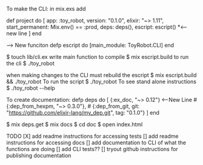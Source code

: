 To make the CLI:
in mix.exs add

  def project do
    [
      app: :toy_robot,
      version: "0.1.0",
      elixir: "~> 1.11",
      start_permanent: Mix.env() == :prod,
      deps: deps(),
      escript: escript() *<-- new line
    ]
  end

  --> New funciton
  defp escript do 
    [main_module: ToyRobot.CLI]
  end

  $ touch lib/cli.ex
  write main function
  to compile
  $ mix escript.build
  to run the cli
  $ ./toy_robot

  when making changes to the CLI must rebuild the escript
  $ mix escript.build && ./toy_robot
  To run the script 
  $ ./toy_robot
  To see stand alone instructions
  $ ./toy_robot --help

  To create documentation:
  defp deps do
    [
      {:ex_doc, "~> 0.12"} <--New Line
      # {:dep_from_hexpm, "~> 0.3.0"},
      # {:dep_from_git, git: "https://github.com/elixir-lang/my_dep.git", tag: "0.1.0"}
    ]
  end 

  $ mix deps.get
  $ mix docs
  $ cd doc
  $ open index.html

  TODO
  [X] add readme instructions for accessing tests
  [] add readme instructions for accessing docs
  [] add documentation to CLI of what the functions are doing
  [] add CLI tests??
  [] tryout github instructions for publishing documentation